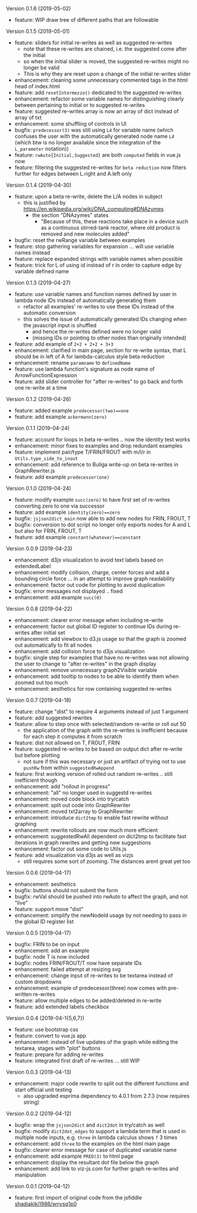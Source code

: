 Version 0.1.6 (2019-05-02)

* feature: WIP draw tree of different paths that are followable


Version 0.1.5 (2019-05-01)

* feature: sliders for initial re-writes as well as suggested re-writes
  * note that these re-writes are chained, i.e. the suggested come after the initial
  * so when the initial slider is moved, the suggested re-writes might no longer be valid
  * This is why they are reset upon a change of the initial re-writes slider
* enhancement: cleaning some unnecessary commented tags in the html head of index.html
* feature: add `resetIntermezzo()` dedicated to the suggested re-writes
* enhancement: refactor some variable names for distinguishing clearly between pertaining to initial or to suggested re-writes
* feature: suggested re-writes array is now an array of dict instead of array of txt
* enhancement: some shuffling of controls in UI
* bugfix: `predecessor(3)` was still using `L4` for variable name (which confuses the user with the automatically generated node name `L4` (which btw is no longer available since the integration of the `L_parameter` notation))
* feature: `rwAuto{Initial,Suggested}` are both `computed` fields in vue.js now
* feature: filtering the suggested re-writes for `beta reduction` now filters further for edges between L.right and A.left only


Version 0.1.4 (2019-04-30)

* feature: upon a beta re-write, delete the L/A nodes in subject
  * this is justified by https://en.wikipedia.org/wiki/DNA_computing#DNAzymes
    * the section "DNAzymes" states
      * "Because of this, these reactions take place in a device such as a continuous stirred-tank reactor, where old product is removed and new molecules added"
* bugfix: reset the rwRange variable between examples
* feature: stop gathering variables for expansion ... will use variable names instead
* feature: replace expanded strings with variable names when possible
* feature: trick for L of using id instead of r in order to capture edge by variable defined name


Version 0.1.3 (2019-04-27)

* feature: use variable names and function names defined by user in lambda node IDs instead of automatically generating them
  * refactor all examples' re-writes to use these IDs instead of the automatic conversion
  * this solves the issue of automatically generated IDs changing when the javascript input is shuffled
    * and hence the re-writes defined were no longer valid
    * (missing IDs or pointing to other nodes than originally intended)
* feature: add example of `2+2 + 2+2 + 3+3`
* enhancement: clarified in main page, section for re-write syntax, that L should be in left of A for lambda-calculus style beta reduction
* enhancement: rename `paramname` to `definedName`
* feature: use lambda function's signature as node name of ArrowFunctionExpression
* feature: add slider controller for "after re-writes" to go back and forth one re-write at a time


Version 0.1.2 (2019-04-26)

* feature: added example `predecessor(two)==one`
* feature: add example `ackermann(zero)`


Version 0.1.1 (2019-04-24)

* feature: account for loops in beta re-writes .. now the identity test works
* enhancement: minor fixes to examples and drop redundant examples
* feature: implement pair/type T/FRIN/FROUT with m/l/r in `Utils.type_side_to_inout`
* enhancement: add reference to Buliga write-up on beta re-writes in GraphRewriter.js
* feature: add example `predecessor(one)`


Version 0.1.0 (2019-04-24)

* feature: modify example `succ(zero)` to have first set of re-writes converting zero to one via successor
* feature: add example `identity(zero)==zero`
* bugfix: `jsjson2dict_main` now able to add new nodes for FRIN, FROUT, T
* bugfix: conversion to dot script no longer only exports nodes for A and L but also for FRIN, FROUT, T
* feature: add example `constant(whatever)==constant`


Version 0.0.9 (2019-04-23)

* enhancement: d3js visualization to avoid text labels based on extendedLabel
* enhancement: modify collision, charge, center forces and add a bounding circle force ... in an attempt to improve graph readability
* enhancement: factor out code for plotting to avoid duplication
* bugfix: error messages not displayed .. fixed
* enhancement: add example `succ(0)`


Version 0.0.8 (2019-04-22)

* enhancement: clearer error message when including re-write
* enhancement: factor out global ID register to continue IDs during re-writes after initial set
* enhancement: add viewbox to d3.js usage so that the graph is zoomed out automatically to fit all nodes
* enhancement: add collision force to d3js visualization
* bugfix: single step for examples that have no re-writes was not allowing the user to change to "after re-writes" in the graph display
* enhancement: remove unnecessary graph2Visible variable
* enhancement: add tooltip to nodes to be able to identify them when zoomed out too much
* enhancement: aesthetics for row containing suggested re-writes


Version 0.0.7 (2019-04-18)

* feature: change "dist" to require 4 arguments instead of just 1 argument
* feature: add suggested rewrites
* feature: allow to step once with selected/random re-write or roll out 50
    * the application of the graph with the re-writes is inefficient because for each step it computes it from scratch
* feature: dist not allowed on T, FROUT, FRIN
* feature: suggested re-writes to be based on output dict after re-write but before plotting
    * not sure if this was necessary or just an artifact of trying not to use `pushRw` from within `suggestedRwAppend`
* feature: first working version of rolled out random re-writes .. still inefficient though
* enhancement: add "rollout in progress"
* enhancement: "all" no longer used in suggestd re-writes
* enhancement: moved code block into try/catch
* enhancement: split out code into GraphRewriter
* enhancement: moved txt2array to GraphRewriter
* enhancement: introduce `dict2tmp` to enable fast rewrite without graphing
* enhancement: rewrite rollouts are now much more efficient
* enhancement: suggestedRwAll dependent on dict2tmp to facilitate fast iterations in graph rewrites and getting new suggestions
* enhancement: factor out some code to Utils.js
* feature: add visualization via d3js as well as vizjs
    * still requires some sort of zooming. The distances arent great yet too


Version 0.0.6 (2019-04-17)

* enhancement: aesthetics
* bugfix: buttons should not submit the form
* bugfix: rwVal should be pushed into rwAuto to affect the graph, and not "live"
* feature: support move "dist"
* enhancement: simplify the newNodeId usage by not needing to pass in the global ID register list


Version 0.0.5 (2019-04-17)

* bugfix: FRIN to be on input
* enhancement: add an example
* bugfix: node T is now included
* bugfix: nodes FRIN/FROUT/T now have separate IDs
* enhancement: failed attempt at resizing svg
* enhancement: change input of re-writes to be textarea instead of custom dropdowns
* enhancement: example of predecessor(three) now comes with pre-written re-writes
* feature: allow multiple edges to be added/deleted in re-write
* feature: add extended labels checkbox


Version 0.0.4 (2019-04-1{5,6,7})

* feature: use bootstrap css
* feature: convert to vue.js app
* enhancement: instead of live updates of the graph while editing the textarea, stages with "plot" buttons
* feature: prepare for adding re-writes
* feature: integrated first draft of re-writes ... still WIP

Version 0.0.3 (2019-04-13)

* enhancement: major code rewrite to split out the different functions and start official unit testing
    * also upgraded esprima dependency to 4.0.1 from 2.7.3 (now requires string)


Version 0.0.2 (2019-04-12)

* bugfix: wrap the `jsjson2dict` and `dict2dot` in try/catch as well
* bugfix: modify `dict2dot_edges` to support a lambda term that is used in multiple node inputs, e.g. `three` in lambda calculus shows `f` 3 times
* enhancement: add `three` to the examples on the html main page
* bugfix: clearer error message for case of duplicated variable name
* enhancement: add example `PRED(3)` to html page
* enhancement: display the resultant dot file below the graph
* enhancement: add link to viz-js.com for further graph re-writes and manipulation


Version 0.0.1 (2019-04-12)

* feature: first import of original code from the jsfiddle [shadiakiki1986/wnysq1p0](https://jsfiddle.net/shadiakiki1986/wnysq1p0/)
